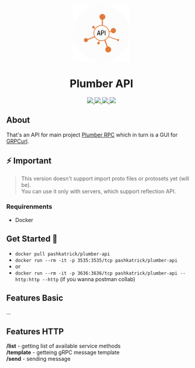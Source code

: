 <p align="center">
  <img src="./assets/api_logo.png" width="150"/>
</p>
<h1 align="center">Plumber API</h1>

<p align="center">
  <a href="https://github.com/pashkatrick/Plumber-API"><img src="https://img.shields.io/badge/Made%20with-Python-1f425f.svg" />  
  <a href="https://github.com/pashkatrick/Plumber"><img src="https://img.shields.io/badge/Build%20with-Electron-1f425f.svg" />
  <a href="https://pshktrck.ru/plumber/">
    <img src="https://img.shields.io/badge/changelog-👈-green.svg" />
  </a>
  <a href="https://t.me/pashkatwit">
    <img src="https://img.shields.io/badge/telegram-🔔-green.svg" />
  </a>  
</p>

## About
That's an API for main project [Plumber RPC](https://github.com/pashkatrick/Plumber-API) which in turn is a GUI for [GRPCurl](https://github.com/fullstorydev/grpcurl). 

## ⚡ Important

> This version doesn't support import proto files or protosets yet (will be).  
> You can use it only with servers, which support reflection API.

### Requirenments

- Docker

## Get Started 🚀

- `docker pull pashkatrick/plumber-api`
- `docker run --rm -it -p 3535:3535/tcp pashkatrick/plumber-api`
- or 
- `docker run --rm -it -p 3636:3636/tcp pashkatrick/plumber-api --http:http --http` (if you wanna postman collab)

## Features Basic
...

## Features HTTP
**/list** - getting list of available service methods  
**/template** - getteing gRPC message template  
**/send** - sending message  
 